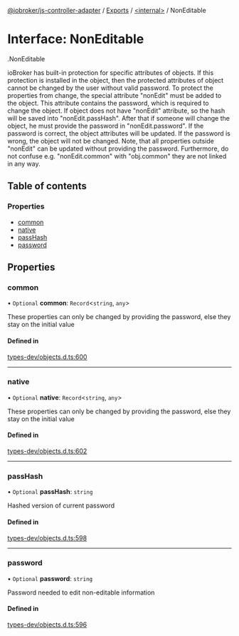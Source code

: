 [@iobroker/js-controller-adapter](../README.md) / [Exports](../modules.md) / [<internal\>](../modules/internal_.md) / NonEditable

# Interface: NonEditable

[<internal>](../modules/internal_.md).NonEditable

ioBroker has built-in protection for specific attributes of objects. If this protection is installed in the object, then the protected attributes of object cannot be changed by the user without valid password.
To protect the properties from change, the special attribute "nonEdit" must be added to the object. This attribute contains the password, which is required to change the object.
If object does not have "nonEdit" attribute, so the hash will be saved into "nonEdit.passHash". After that if someone will change the object, he must provide the password in "nonEdit.password".
If the password is correct, the object attributes will be updated. If the password is wrong, the object will not be changed.
Note, that all properties outside "nonEdit" can be updated without providing the password. Furthermore, do not confuse e.g. "nonEdit.common" with "obj.common" they are not linked in any way.

## Table of contents

### Properties

- [common](internal_.NonEditable.md#common)
- [native](internal_.NonEditable.md#native)
- [passHash](internal_.NonEditable.md#passhash)
- [password](internal_.NonEditable.md#password)

## Properties

### common

• `Optional` **common**: `Record`<`string`, `any`\>

These properties can only be changed by providing the password, else they stay on the initial value

#### Defined in

[types-dev/objects.d.ts:600](https://github.com/ioBroker/ioBroker.js-controller/blob/efa3e809/packages/types-dev/objects.d.ts#L600)

___

### native

• `Optional` **native**: `Record`<`string`, `any`\>

These properties can only be changed by providing the password, else they stay on the initial value

#### Defined in

[types-dev/objects.d.ts:602](https://github.com/ioBroker/ioBroker.js-controller/blob/efa3e809/packages/types-dev/objects.d.ts#L602)

___

### passHash

• `Optional` **passHash**: `string`

Hashed version of current password

#### Defined in

[types-dev/objects.d.ts:598](https://github.com/ioBroker/ioBroker.js-controller/blob/efa3e809/packages/types-dev/objects.d.ts#L598)

___

### password

• `Optional` **password**: `string`

Password needed to edit non-editable information

#### Defined in

[types-dev/objects.d.ts:596](https://github.com/ioBroker/ioBroker.js-controller/blob/efa3e809/packages/types-dev/objects.d.ts#L596)
